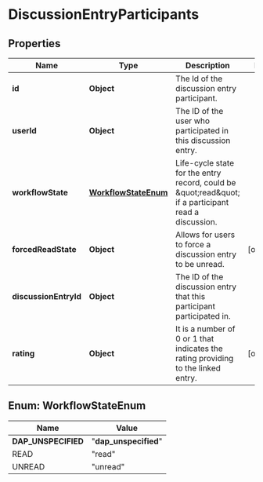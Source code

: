 

# DiscussionEntryParticipants


## Properties

| Name | Type | Description | Notes |
|------------ | ------------- | ------------- | -------------|
|**id** | **Object** | The Id of the discussion entry participant. |  |
|**userId** | **Object** | The ID of the user who participated in this discussion entry. |  |
|**workflowState** | [**WorkflowStateEnum**](#WorkflowStateEnum) | Life-cycle state for the entry record, could be \&quot;read\&quot; if a participant read a discussion. |  |
|**forcedReadState** | **Object** | Allows for users to force a discussion entry to be unread. |  [optional] |
|**discussionEntryId** | **Object** | The ID of the discussion entry that this participant participated in. |  |
|**rating** | **Object** | It is a number of 0 or 1 that indicates the rating providing to the linked entry. |  [optional] |



## Enum: WorkflowStateEnum

| Name | Value |
|---- | -----|
| __DAP_UNSPECIFIED__ | &quot;__dap_unspecified__&quot; |
| READ | &quot;read&quot; |
| UNREAD | &quot;unread&quot; |



